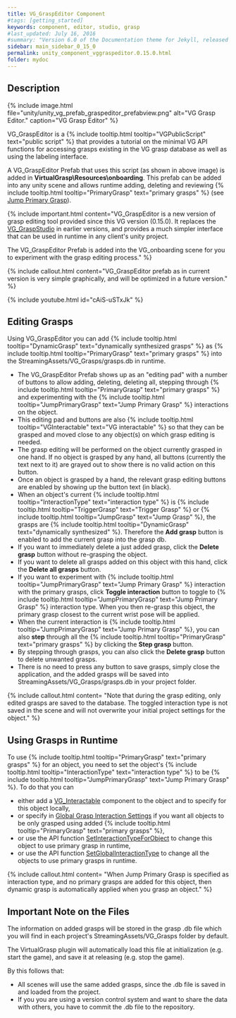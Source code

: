 ```yaml
---
title: VG_GraspEditor Component
#tags: [getting_started]
keywords: component, editor, studio, grasp
#last_updated: July 16, 2016
#summary: "Version 6.0 of the Documentation theme for Jekyll, released July 4, 2016, implements relative links so you can view the files offline or on any server without configuring urls and baseurls. Additionally, you can store pages in subdirectories. Templates for alerts and images are available."
sidebar: main_sidebar_0_15_0
permalink: unity_component_vggraspeditor.0.15.0.html
folder: mydoc
---
```


## Description 

{% include image.html file="unity/unity_vg_prefab_graspeditor_prefabview.png" alt="VG Grasp Editor." caption="VG Grasp Editor" %}

VG_GraspEditor is a {% include tooltip.html tooltip="VGPublicScript" text="public script" %} that provides a tutorial on the minimal VG API functions for accessing grasps existing in the VG grasp database as well as using the labeling interface. 

A VG_GraspEditor Prefab that uses this script (as shown in above image) is added in **VirtualGrasp\Resources\onboarding**. This prefab can be added into any unity scene and allows runtime adding, deleting and reviewing {% include tooltip.html tooltip="PrimaryGrasp" text="primary grasps" %} (see [Jump Primary Grasp](grasp_interaction.0.15.0.html#grasp-interaction-type)). 

{% include important.html content="VG_GraspEditor is a new version of grasp editing tool provided since this VG version (0.15.0). It replaces the [VG_GraspStudio](unity_component_vggraspstudio.0.14.0.html) in earlier versions, and provides a much simpler interface that can be used in runtime in any client's unity project.

The VG_GraspEditor Prefab is added into the VG_onboarding scene for you to experiment with the grasp editing process." %}

{% include callout.html content="VG_GraspEditor prefab as in current version is very simple graphically, and will be optimized in a future version." %}

{% include youtube.html id="cAiS-uSTxJk" %}

## Editing Grasps

Using VG_GraspEditor you can add {% include tooltip.html tooltip="DynamicGrasp" text="dynamically synthesized grasps" %} as {% include tooltip.html tooltip="PrimaryGrasp" text="primary grasps" %} into the StreamingAssets/VG_Grasps/grasps.db in runtime. 

* The VG_GraspEditor Prefab shows up as an "editing pad" with a number of buttons to allow adding, deleting, deleting all, stepping through {% include tooltip.html tooltip="PrimaryGrasp" text="primary grasps" %} and experimenting with the {% include tooltip.html tooltip="JumpPrimaryGrasp" text="Jump Primary Grasp" %} interactions on the object.
* This editing pad and buttons are also {% include tooltip.html tooltip="VGInteractable" text="VG interactable" %} so that they can be grasped and moved close to any object(s) on which grasp editing is needed.
* The grasp editing will be performed on the object currently grasped in one hand. If no object is grasped by any hand, all buttons (currently the text next to it) are grayed out to show there is no valid action on this button.
* Once an object is grasped by a hand, the relevant grasp editing buttons are enabled by showing up the button text (in black).
* When an object's current {% include tooltip.html tooltip="InteractionType" text="interaction type" %} is {% include tooltip.html tooltip="TriggerGrasp" text="Trigger Grasp" %} or {% include tooltip.html tooltip="JumpGrasp" text="Jump Grasp" %}, the grasps are {% include tooltip.html tooltip="DynamicGrasp" text="dynamically synthesized" %}. Therefore the **Add grasp** button is enabled to add the current grasp into the grasp db.
* If you want to immediately delete a just added grasp, click the **Delete grasp** button without re-grasping the object. 
* If you want to delete all grasps added on this object with this hand, click the **Delete all grasps** button.
* If you want to experiment with {% include tooltip.html tooltip="JumpPrimaryGrasp" text="Jump Primary Grasp" %} interaction with the primary grasps, click **Toggle interaction** button to toggle to {% include tooltip.html tooltip="JumpPrimaryGrasp" text="Jump Primary Grasp" %} interaction type. When you then re-grasp this object, the primary grasp closest to the current wrist pose will be applied. 
* When the current interaction is {% include tooltip.html tooltip="JumpPrimaryGrasp" text="Jump Primary Grasp" %}, you can also **step** through all the {% include tooltip.html tooltip="PrimaryGrasp" text="primary grasps" %} by clicking the **Step grasp** button. 
* By stepping through grasps, you can also click the **Delete grasp** button to delete unwanted grasps.
* There is no need to press any button to save grasps, simply close the application, and the added grasps will be saved into StreamingAssets/VG_Grasps/grasps.db in your project folder.

{% include callout.html content= "Note that during the grasp editing, only edited grasps are saved to the database. The toggled interaction type is not saved in the scene and will not overwrite your initial project settings for the object." %} 


## Using Grasps in Runtime

To use {% include tooltip.html tooltip="PrimaryGrasp" text="primary grasps" %} for an object, you need to set the object's {% include tooltip.html tooltip="InteractionType" text="interaction type" %} to be {% include tooltip.html tooltip="JumpPrimaryGrasp" text="Jump Primary Grasp" %}. To do that you can
* either add a [VG_Interactable](unity_component_vginteractable.0.15.0.html) component to the object and to specify for this object locally, 
* or specify in [Global Grasp Interaction Settings](unity_component_myvirtualgrasp.0.15.0.html#global-grasp-interaction-settings) if you want all objects to be only grasped using added {% include tooltip.html tooltip="PrimaryGrasp" text="primary grasps" %},
* or use the API function [SetInteractionTypeForObject](virtualgrasp_unityapi.0.15.0.html#vg_controllersetinteractiontypeforobject) to change this object to use primary grasp in runtime,
* or use the API function [SetGlobalInteractionType](virtualgrasp_unityapi.0.15.0.html#vg_controllersetglobalinteractiontype) to change all the objects to use primary grasps in runtime.

{% include callout.html content= "When Jump Primary Grasp is specified as interaction type, and no primary grasps are added for this object, then dynamic grasp is automatically applied when you grasp an object." %} 


## Important Note on the Files

The information on added grasps will be stored in the grasp .db file which you will find in each project's StreamingAssets/VG_Grasps folder by default.

The VirtualGrasp plugin will automatically load this file at initialization (e.g. start the game), and save it at releasing (e.g. stop the game). 

By this follows that:

* All scenes will use the same added grasps, since the .db file is saved in and loaded from the project.
* If you you are using a version control system and want to share the data with others, you have to commit the .db file to the repository.


